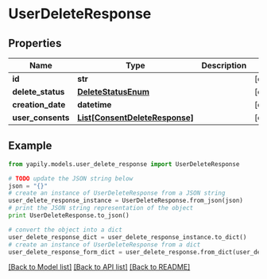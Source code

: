 # UserDeleteResponse


## Properties
Name | Type | Description | Notes
------------ | ------------- | ------------- | -------------
**id** | **str** |  | [optional] 
**delete_status** | [**DeleteStatusEnum**](DeleteStatusEnum.md) |  | [optional] 
**creation_date** | **datetime** |  | [optional] 
**user_consents** | [**List[ConsentDeleteResponse]**](ConsentDeleteResponse.md) |  | [optional] 

## Example

```python
from yapily.models.user_delete_response import UserDeleteResponse

# TODO update the JSON string below
json = "{}"
# create an instance of UserDeleteResponse from a JSON string
user_delete_response_instance = UserDeleteResponse.from_json(json)
# print the JSON string representation of the object
print UserDeleteResponse.to_json()

# convert the object into a dict
user_delete_response_dict = user_delete_response_instance.to_dict()
# create an instance of UserDeleteResponse from a dict
user_delete_response_form_dict = user_delete_response.from_dict(user_delete_response_dict)
```
[[Back to Model list]](../README.md#documentation-for-models) [[Back to API list]](../README.md#documentation-for-api-endpoints) [[Back to README]](../README.md)


